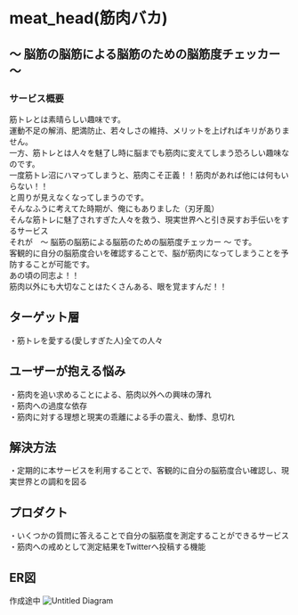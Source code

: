 # meat_head(筋肉バカ)
## 〜 脳筋の脳筋による脳筋のための脳筋度チェッカー 〜
### サービス概要
筋トレとは素晴らしい趣味です。  
運動不足の解消、肥満防止、若々しさの維持、メリットを上げればキリがありません。  
一方、筋トレとは人々を魅了し時に脳までも筋肉に変えてしまう恐ろしい趣味なのです。   
一度筋トレ沼にハマってしまうと、筋肉こそ正義！！筋肉があれば他には何もいらない！！  
と周りが見えなくなってしまうのです。  
そんなふうに考えてた時期が、俺にもありました（刃牙風）  
そんな筋トレに魅了されすぎた人々を救う、現実世界へと引き戻すお手伝いをするサービス  
それが　〜 脳筋の脳筋による脳筋のための脳筋度チェッカー 〜 です。  
客観的に自分の脳筋度合いを確認することで、脳が筋肉になってしまうことを予防することが可能です。  
あの頃の同志よ！！  
筋肉以外にも大切なことはたくさんある、眼を覚ますんだ！！  
## ターゲット層
・筋トレを愛する(愛しすぎた人)全ての人々    
## ユーザーが抱える悩み
・筋肉を追い求めることによる、筋肉以外への興味の薄れ    
・筋肉への過度な依存  
・筋肉に対する理想と現実の乖離による手の震え、動悸、息切れ  
## 解決方法
・定期的に本サービスを利用することで、客観的に自分の脳筋度合い確認し、現実世界との調和を図る
## プロダクト
・いくつかの質問に答えることで自分の脳筋度を測定することができるサービス  
・筋肉への戒めとして測定結果をTwitterへ投稿する機能


## ER図
作成途中
![Untitled Diagram](https://user-images.githubusercontent.com/67542616/106670352-49399900-65f0-11eb-9d30-5b60e13b6bbd.png)
